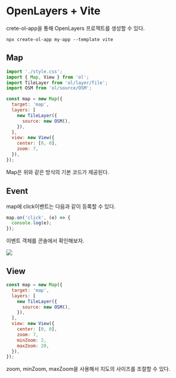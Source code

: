 # OpenLayers + Vite

crete-ol-app을 통해 OpenLayers 프로젝트를 생성할 수 있다.

    npx create-ol-app my-app --template vite

## Map

```js
import './style.css';
import { Map, View } from 'ol';
import TileLayer from 'ol/layer/Tile';
import OSM from 'ol/source/OSM';

const map = new Map({
  target: 'map',
  layers: [
    new TileLayer({
      source: new OSM(),
    }),
  ],
  view: new View({
    center: [0, 0],
    zoom: 7,
  }),
});
```

Map은 위와 같은 방식의 기본 코드가 제공된다.

## Event

map에 click이벤트는 다음과 같이 등록할 수 있다.

```js
map.on('click', (e) => {
  console.log(e);
});
```

이벤트 객체를 콘솔에서 확인해보자.

![](https://user-images.githubusercontent.com/63354527/221063052-5e10b4e9-ffd3-4708-95cf-6b725b6bb00b.png)

## View

```js
const map = new Map({
  target: 'map',
  layers: [
    new TileLayer({
      source: new OSM(),
    }),
  ],
  view: new View({
    center: [0, 0],
    zoom: 7,
    minZoom: 2,
    maxZoom: 20,
  }),
});
```

zoom, minZoom, maxZoom을 사용해서 지도의 사이즈를 조절할 수 있다.
